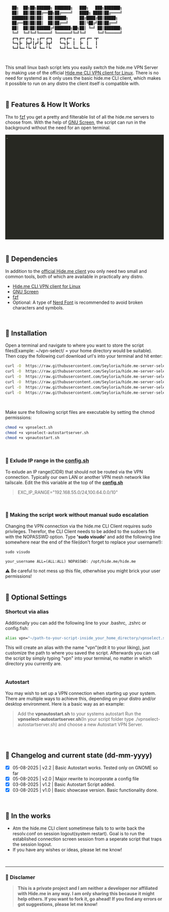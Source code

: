 ```
   ██╗  ██╗██╗██████╗ ███████╗   ███╗   ███╗███████╗   
   ██║  ██║██║██╔══██╗██╔════╝   ████╗ ████║██╔════╝   
   ███████║██║██║  ██║█████╗     ██╔████╔██║█████╗     
   ██╔══██║██║██║  ██║██╔══╝     ██║╚██╔╝██║██╔══╝     
   ██║  ██║██║██████╔╝███████╗██╗██║ ╚═╝ ██║███████╗   
   ╚═╝  ╚═╝╚═╝╚═════╝ ╚══════╝╚═╝╚═╝     ╚═╝╚══════╝   
   ┏━┓┏━╸┏━┓╻ ╻┏━╸┏━┓   ┏━┓┏━╸╻  ┏━╸┏━╸╺┳╸             
   ┗━┓┣╸ ┣┳┛┃┏┛┣╸ ┣┳┛   ┗━┓┣╸ ┃  ┣╸ ┃   ┃              
   ┗━┛┗━╸╹┗╸┗┛ ┗━╸╹┗╸   ┗━┛┗━╸┗━╸┗━╸┗━╸ ╹
```
<br/>

This small linux bash script lets you easily switch the hide.me VPN Server by making use of the official [Hide.me CLI VPN client for Linux](https://github.com/eventure/hide.client.linux).
There is no need for systemd as it only uses the basic hide.me CLI client, which makes it possible to run on any distro the client itself is compatible with.
<br/>
<br/>

## :beginner: Features & How It Works
Thx to [fzf](https://github.com/junegunn/fzf) you get a pretty and filterable list of all the hide.me servers to choose from. With the help of [GNU Screen](https://www.gnu.org/software/screen/), the script can run in the background without the need for an open terminal.
<br/>

![Showcase](/showcase.gif)
<br/>
<br/>

## :dna: Dependencies
In addition to the [official Hide.me client](https://github.com/eventure/hide.client.linux) you only need two small and common tools, both of which are available in practically any distro.
- [Hide.me CLI VPN client for Linux](https://github.com/eventure/hide.client.linux)
- [GNU Screen](https://www.gnu.org/software/screen/)
- [fzf](https://github.com/junegunn/fzf)
- Optional: A type of [Nerd Font](https://www.nerdfonts.com/) is recommended to avoid broken characters and symbols.
<br/>

## :floppy_disk: Installation
Open a terminal and navigate to where you want to store the script files(Example: ~/vpn-select/ =  your home directory would be suitable).
Then copy the following curl download url's into your terminal and hit enter:
```sh
curl -O  https://raw.githubusercontent.com/Seyloria/hide.me-server-select/main/config.sh
curl -O  https://raw.githubusercontent.com/Seyloria/hide.me-server-select/main/vpnselect.sh
curl -O  https://raw.githubusercontent.com/Seyloria/hide.me-server-select/main/vpnselect-autostartserver.sh
curl -O  https://raw.githubusercontent.com/Seyloria/hide.me-server-select/main/vpnautostart.sh
curl -O  https://raw.githubusercontent.com/Seyloria/hide.me-server-select/main/autostart-server.txt
curl -O  https://raw.githubusercontent.com/Seyloria/hide.me-server-select/main/serverlist.csv
```
<br/>

Make sure the following script files are executable by setting the chmod permissions:
```sh
chmod +x vpnselect.sh
chmod +x vpnselect-autostartserver.sh
chmod +x vpnautostart.sh
```
<br/>

### :no_entry_sign: Exlude IP range in the **<ins>config.sh</ins>**
To exlude an IP range(CIDR) that should not be routed via the VPN connection.
Typically our own LAN or another VPN mesh network like tailscale.
Edit the this variable at the top of the **<ins>config.sh</ins>**
> EXC_IP_RANGE="192.168.55.0/24,100.64.0.0/10"
<br/>

### :key: Making the script work without manual sudo escalation
Changing the VPN connection via the hide.me CLI Client requires sudo privileges.
Therefor, the CLI Client needs to be added to the sudoers file with the NOPASSWD option.
Type **'sudo visudo'** and add the following line somewhere near the end of the file(don't forget to replace your username!):
```
sudo visudo
```
```
your_username ALL=(ALL:ALL) NOPASSWD: /opt/hide.me/hide.me
```
:warning: Be careful to not mess up this file, otherwhise you might brick your user permissions!
<br/>
<br/>

## :link: Optional Settings

### Shortcut via alias
Additionally you can add the following line to your .bashrc, .zshrc or config.fish:
```sh
alias vpn="~/path-to-your-script-inside_your_home_directory/vpnselect.sh"
```
This will create an alias with the name "vpn"(edit it to your liking), just customize the path to where you saved the script.
Afterwards you can call the script by simply typing "vpn" into your terminal, no matter in which directory you currently are.
<br/>
<br/>

### Autostart
You may wish to set up a VPN connection when starting up your system.
There are multiple ways to achieve this, depending on your distro and/or desktop environment.
Here is a basic way as an example:
> Add the **vpnautostart.sh** to your systems autostart
> Run the **vpnselect-autostartserver.sh**(In your script folder type ./vpnselect-autostartserver.sh) and choose a new Autostart VPN Server.
<br/>
<br/>

## :scroll: Changelog and current state (dd-mm-yyyy)

- [x] 05-08-2025 | v2.2 | Basic Autostart works. Tested only on GNOME so far
- [x] 05-08-2025 | v2.0 | Major rewrite to incorporate a config file
- [x] 03-08-2025 | v1.2 | Basic Autostart Script added.
- [x] 03-08-2025 | v1.0 | Basic showcase version. Basic functionality done.
<br/>

## :construction: In the works
- Atm the hide.me CLI client sometimese fails to to write back the resolv.conf on session logout(system restart). Goal is to run the established connection screen session from a seperate script that traps the session logout.
- If you have any wishes or ideas, please let me know!
<br/>

---
### :octopus: Disclamer

> **This is a private project and I am neither a developer nor affiliated with Hide.me in any way. I am only sharing this because it might help others. If you want to fork it, go ahead! If you find any errors or got suggestions, please let me know!**
